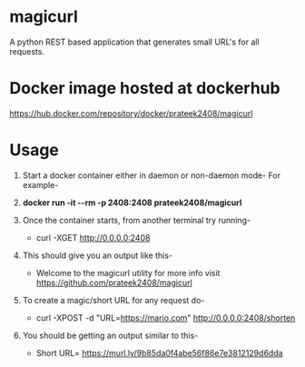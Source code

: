 # magicurl
A python REST based application that generates small URL's for all requests.

# Docker image hosted at dockerhub
https://hub.docker.com/repository/docker/prateek2408/magicurl

# Usage
1. Start a docker container either in daemon or non-daemon mode- For example-
1. **docker run -it --rm -p 2408:2408 prateek2408/magicurl**
1. Once the container starts, from another terminal try running-
   * curl -XGET http://0.0.0.0:2408

1. This should give you an output like this-
   * Welcome to the magicurl utility for more info visit https://github.com/prateek2408/magicurl
1. To create a magic/short URL for any request do-
   * curl -XPOST -d "URL=https://mario.com" http://0.0.0.0:2408/shorten
1. You should be getting an output similar to this-
   * Short URL= https://murl.ly/9b85da0f4abe56f86e7e3812129d6dda
